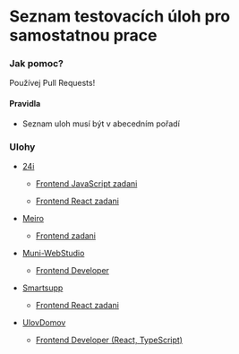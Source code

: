 # Seznam testovacích úloh pro samostatnou prace

### Jak pomoc?

Používej Pull Requests!

#### Pravidla

* Seznam uloh musí být v abecedním pořadí

### Ulohy

* [24i](https://www.24i.com/about)
  * [Frontend JavaScript zadani](https://docs.google.com/document/d/1XacV4ZcgBSaN8aUiYV6Z2-C3_mOxbdMRf9FsKhMIXrc/edit)

  * [Frontend React zadani](https://docs.google.com/document/d/1FfY-FIyRs6ZYK-RqNTiHN1cgp3ORQ7o2mzzLfOzwb-c/edit)
  
* [Meiro](https://www.meiro.io/)
  * [Frontend zadani](https://github.com/ketys-from-meiro/fe-task)
  
* [Muni-WebStudio](https://www.webstudio.team/)
  * [Frontend Developer ](https://drive.google.com/file/d/1T3wlI6zhJYR7L50WYbKJaJ96LN9Xongj/view?usp=sharing)

* [Smartsupp](https://www.smartsupp.com/cs/about)
  * [Frontend React zadani](https://docs.google.com/document/d/1caABGfWhGlhh6JHUbrKCKqQipugquuc-GaxaJwGG6AY/edit?usp=sharing)
  
* [UlovDomov](https://www.ulovdomov.cz/)
  * [Frontend Developer (React, TypeScript)](https://docs.google.com/document/d/1UmHN9XWd2VqSTxFksSh2AmFIEYxNtXgGhW5fBQywuoM/edit)





